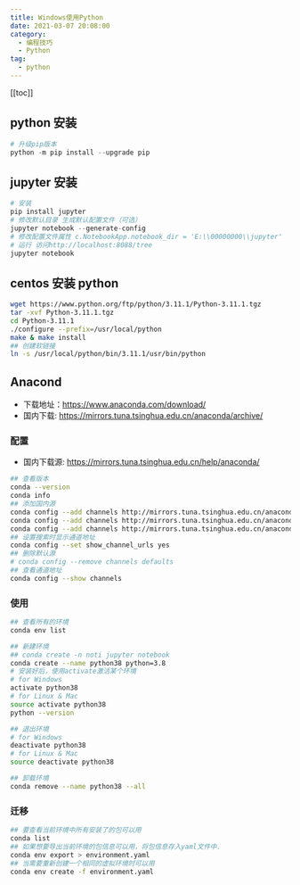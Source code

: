 ```yaml
---
title: Windows使用Python
date: 2021-03-07 20:08:00
category: 
  - 编程技巧
  - Python
tag: 
  - python
---
```


<!-- more -->
[[toc]]

## python 安装

```python
# 升级pip版本
python -m pip install --upgrade pip
```

## jupyter 安装

```python
# 安装
pip install jupyter
# 修改默认目录 生成默认配置文件（可选）
jupyter notebook --generate-config
# 修改配置文件属性 c.NotebookApp.notebook_dir = 'E:\\00000000\\jupyter'
# 运行 访问http://localhost:8088/tree
jupyter notebook
```

## centos 安装 python

```bash
wget https://www.python.org/ftp/python/3.11.1/Python-3.11.1.tgz
tar -xvf Python-3.11.1.tgz
cd Python-3.11.1
./configure --prefix=/usr/local/python
make & make install
## 创建软链接
ln -s /usr/local/python/bin/3.11.1/usr/bin/python
```

## Anacond

- 下载地址：<https://www.anaconda.com/download/>
- 国内下载: <https://mirrors.tuna.tsinghua.edu.cn/anaconda/archive/>

### 配置

- 国内下载源: <https://mirrors.tuna.tsinghua.edu.cn/help/anaconda/>

```bash
## 查看版本
conda --version
conda info
## 添加国内源
conda config --add channels http://mirrors.tuna.tsinghua.edu.cn/anaconda/pkgs/free/
conda config --add channels http://mirrors.tuna.tsinghua.edu.cn/anaconda/pkgs/main/
conda config --add channels http://mirrors.tuna.tsinghua.edu.cn/anaconda/cloud/conda-forge/
## 设置搜索时显示通道地址
conda config --set show_channel_urls yes
## 删除默认源
# conda config --remove channels defaults
## 查看通道地址
conda config --show channels
```

### 使用

```bash
## 查看所有的环境
conda env list

## 新建环境
## conda create -n noti jupyter notebook
conda create --name python38 python=3.8
# 安装好后，使用activate激活某个环境
# for Windows
activate python38 
# for Linux & Mac
source activate python38
python --version

## 退出环境
# for Windows
deactivate python38 
# for Linux & Mac
source deactivate python38 

## 卸载环境
conda remove --name python38 --all
```

### 迁移

```bash
## 要查看当前环境中所有安装了的包可以用
conda list
## 如果想要导出当前环境的包信息可以用，将包信息存入yaml文件中.
conda env export > environment.yaml
## 当需要重新创建一个相同的虚拟环境时可以用
conda env create -f environment.yaml
```
